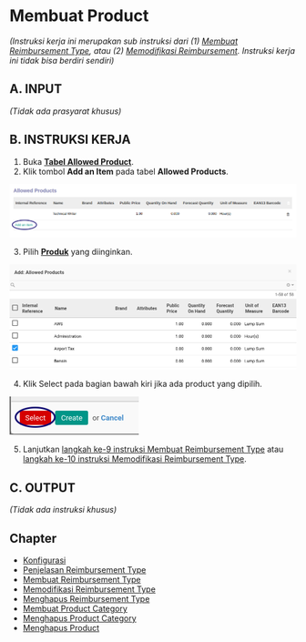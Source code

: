 # Membuat Product

*(Instruksi kerja ini merupakan sub instruksi dari (1) [Membuat Reimbursement Type](./membuat.md), atau (2) [Memodifikasi Reimbursement](./memodifikasi.md). Instruksi kerja ini tidak bisa berdiri sendiri)*

## A. INPUT

*(Tidak ada prasyarat khusus)*

## B. INSTRUKSI KERJA

1. Buka **[Tabel Allowed Product](./penjelasan.md#tab-tab-allowed-product)**.
2. <a name="l2">Klik</a> tombol **Add an Item** pada tabel **Allowed Products**.

![](../../img/reimbursement-type/tombol-product-add-item.png)

3. Pilih **[Produk](./penjelasan.md#field-product)** yang diinginkan.

![](../../img/reimbursement-type/tombol-product-add-item-pilihan.png)

4. Klik Select pada bagian bawah kiri jika ada product yang dipilih.

![](../../img/reimbursement-type/tombol-product-add-item-select.png)

5. Lanjutkan [langkah ke-9 instruksi Membuat Reimbursement Type](./membuat.md#l9) atau [langkah ke-10 instruksi Memodifikasi Reimbursement Type](./memodifikasi.md#l10).

## C. OUTPUT

*(Tidak ada instruksi khusus)*

## Chapter
- [Konfigurasi](../../konfigurasi.md)
- [Penjelasan Reimbursement Type](./penjelasan.md)
- [Membuat Reimbursement Type](./membuat.md)
- [Memodifikasi Reimbursement Type](./memodifikasi.md)
- [Menghapus Reimbursement Type](./menghapus.md)
- [Membuat Product Category](./membuat-product-category.md)
- [Menghapus Product Category](./menghapus-product-category.md)
- [Menghapus Product](./menghapus-product.md)
